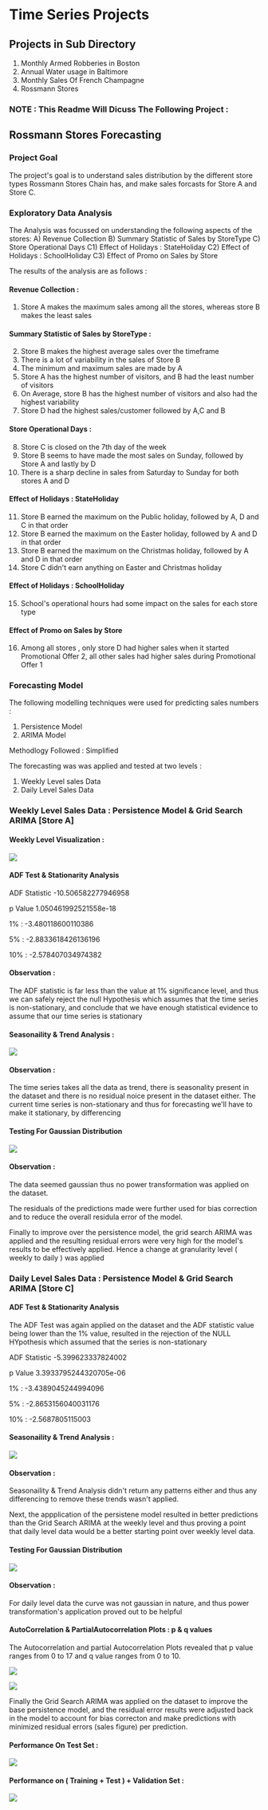 # Time Series Projects

## Projects in Sub Directory
1)  Monthly Armed Robberies in Boston
2) Annual Water usage in Baltimore
3) Monthly Sales Of French Champagne
4) Rossmann Stores

### NOTE : This Readme Will Dicuss The Following Project :

## Rossmann Stores Forecasting


### Project Goal 

The project's goal is to understand sales distribution by the different store types Rossmann Stores Chain has, and make sales forcasts for Store A and Store C.

### Exploratory Data Analysis

The Analysis was focussed on understanding the following aspects of the stores:
A) Revenue Collection 
B) Summary Statistic of Sales by StoreType
C) Store Operational Days
  C1) Effect of Holidays : StateHoliday 
  C2) Effect of Holidays : SchoolHoliday
  C3) Effect of Promo on Sales by Store

The results of the analysis are as follows : 

#### Revenue Collection  : 

1) Store A makes the maximum sales among all the stores, whereas store B makes the least sales

#### Summary Statistic of Sales by StoreType :

2) Store B makes the highest average sales over the timeframe
3) There is a lot of variability in the sales of Store B
4) The minimum and maximum sales are made by A
5) Store A has the highest number of visitors, and B had the least number of visitors
6) On Average, store B has the highest number of visitors and also had the highest variability
7) Store D had the highest sales/customer followed by A,C and B

#### Store Operational Days : 

8) Store C is closed on the 7th day of the week
9) Store B seems to have made the most sales on Sunday, followed by Store A and lastly by D
10) There is a sharp decline in sales from Saturday to Sunday for both stores A and D

#### Effect of Holidays : StateHoliday

11) Store B earned the maximum on the Public holiday, followed by A, D and C in that order
12) Store B earned the maximum on the Easter holiday, followed by A and D in that order
13) Store B earned the maximum on the Christmas holiday, followed by A and D in that order
14) Store C didn't earn anything on Easter and Christmas holiday

#### Effect of Holidays : SchoolHoliday

15) School's operational hours had some impact on the sales for each store type

#### Effect of Promo on Sales by Store

16) Among all stores , only store D had higher sales when it started Promotional Offer 2, all other sales had higher sales during Promotional Offer 1

### Forecasting Model

The following modelling techniques were used for predicting sales numbers : 
1) Persistence Model
2) ARIMA Model

Methodlogy Followed : Simplified 

The forecasting was was applied and tested at two levels : 
1) Weekly Level sales Data
2) Daily Level Sales Data

### Weekly Level Sales Data : Persistence Model & Grid Search ARIMA [Store A] 

#### Weekly Level Visualization : 
![](images/Rossman/Weekly_overview.png)


#### ADF Test & Stationarity Analysis

ADF Statistic -10.506582277946958

p Value 1.050461992521558e-18

1% : -3.480118600110386

5% : -2.8833618426136196

10% : -2.578407034974382

#### Observation : 

The ADF statistic is far less than the value at 1% significance level, and thus we can safely reject the null Hypothesis which assumes that the time series is non-stationary, and conclude that we have enough statistical evidence to assume that our time series is stationary

#### Seasonaility & Trend Analysis : 

![](images/Rossman/Weekly_Seasonlaity_Trends.png)

#### Observation : 

The time series takes all the data as trend, there is seasonality present in the dataset and there is no residual noice present in the dataset either. The current time series is non-stationary and thus for forecasting we'll have to make it stationary, by differencing


#### Testing For Gaussian Distribution 


![](images/Rossman/Weekly_Gaussian.png)


#### Observation : 

The data seemed gaussian thus no power transformation was applied on the dataset. 

The residuals of the predictions made were further used for bias correction and to reduce the overall residula error of the model. 

Finally to improve over the persistence model, the grid search ARIMA was applied and the resulting residual errors were very high for the model's results to be effectively applied. Hence a change at granularity level ( weekly to daily ) was applied

### Daily Level Sales Data : Persistence Model & Grid Search ARIMA [Store C] 

#### ADF Test & Stationarity Analysis
The ADF Test was again applied on the dataset and the ADF statistic value being lower than the 1% value, resulted in the rejection of the NULL HYpothesis which assumed that the series is non-stationary

ADF Statistic -5.399623337824002

p Value 3.3933795244320705e-06

1% : -3.4389045244994096

5% : -2.8653156040031176

10% : -2.5687805115003


#### Seasonaility & Trend Analysis : 

![](images/Rossman/Daily_Seasonaility_Trends.png)

#### Observation : 

Seasonaility & Trend Analysis didn't return any patterns either and thus any differencing to remove these trends wasn't applied. 

Next, the appplication of the persistene model resulted in better predictions than the Grid Search ARIMA at the weekly level and thus proving a point that daily level data would be a better starting point over weekly level data.

#### Testing For Gaussian Distribution 

![](images/Rossman/Daily_Gaussian.png)

#### Observation : 

For daily level data the curve was not gaussian in nature, and thus power transformation's application proved out to be helpful

#### AutoCorrelation & PartialAutocorrelation Plots : p & q values

The Autocorrelation and partial Autocorrelation Plots revealed that p value ranges from 0 to 17 and q value ranges from 0 to 10.

![](images/Rossman/Daily_Autocorrelation.png)

![](images/Rossman/Daily_PartialAutocorrelation.png)

Finally the Grid Search ARIMA was applied on the dataset to improve the base persistence model, and the residual error results
were adjusted back in the model to account for bias correcton and make predictions with minimized residual errors (sales figure) per prediction.

#### Performance On Test Set :

![](images/Rossman/Daily_Test_Set.png)

#### Performance on ( Training + Test ) + Validation Set :

![](images/Rossman/Daily_Validation.png)

